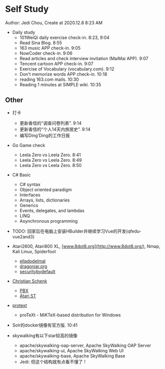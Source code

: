 # Self Study

Author: Jedi Chou, Create at 2020.12.8 8:23 AM

* Daily study
  * 101WeiQi daily exercise check-in. 8:23, 9:04
  * Read Sina Blog. 8:55
  * 163 music APP check-in. 9:05
  * NowCoder check-in. 9:06
  * Read articles and check interview invitation (MaiMai APP). 9:07
  * Tencent cartoon APP check-in. 9:07
  * Exercise of Vocabulary (vocabulary.com). 9:12
  * Don't memorize words APP check-in. 10:18
  * reading 163.com mails. 10:30
  * Reading 1 minutes at SIMPLE wiki. 10:35

## Other

* 打卡
  * 更新香信的“调查问卷列表”. 9:14
  * 更新香信的“个人14天内旅居史”. 9:14
  * 编写Ding’Ding的工作日报

* Go Game check
  * Leela Zero vs Leela Zero. 8:41
  * Leela Zero vs Leela Zero. 8:49
  * Leela Zero vs Leela Zero. 8:50

* C# Basic
  * C# syntax
  * Object oriented paradigm
  * Interfaces
  * Arrays, lists, dictionaries
  * Generics
  * Events, delegates, and lambdas
  * LINQ
  * Asynchronous programming
* TODO: 回家后在电脑上安装HBuilder并继续学习Vue的开发(qfedu-vue2and3)
* Atari2600, Atari800 XL, [www.8dot8.org](http://www.8dot8.org/), Nmap, Kali Linux, Spiderfoot
  * [elladodelmal](http://www.elladodelmal.com/)
  * [dragonjar.org](http://www.dragonjar.org/)
  * [securitybydefault](http://www.securitybydefault.com/)
* [Christian Schenk](https://www.tug.org/interviews/schenk.html)
  * [PBX](https://baike.baidu.com/item/PBX/3737223)
  * [Atari ST](https://en.wikipedia.org/wiki/Atari_ST)
* [protext](https://www.tug.org/protext/)
  * proTeXt - MiKTeX-based distribution for Windows

* Solr的docker镜像有官方版. 10:41
* skywalking有以下star较高的镜像
  * apache/skywalking-oap-server, Apache SkyWalking OAP Server
  * apache/skywalking-ui, Apache SkyWalking Web UI
  * apache/skywalking-base, Apache SkyWalking Base
  * Jedi: 但这个结构就有点看不懂了！
